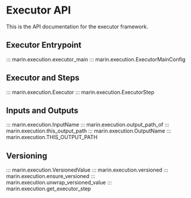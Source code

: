 # Executor API

This is the API documentation for the executor framework.

## Executor Entrypoint

::: marin.execution.executor_main
::: marin.execution.ExecutorMainConfig

## Executor and Steps

::: marin.execution.Executor
::: marin.execution.ExecutorStep

## Inputs and Outputs

::: marin.execution.InputName
::: marin.execution.output_path_of
::: marin.execution.this_output_path
::: marin.execution.OutputName
::: marin.execution.THIS_OUTPUT_PATH


## Versioning

::: marin.execution.VersionedValue
::: marin.execution.versioned
::: marin.execution.ensure_versioned
::: marin.execution.unwrap_versioned_value
::: marin.execution.get_executor_step
